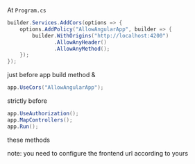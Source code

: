 At `Program.cs`  
```C#
builder.Services.AddCors(options => {
    options.AddPolicy("AllowAngularApp", builder => {
        builder.WithOrigins("http://localhost:4200")
               .AllowAnyHeader()
               .AllowAnyMethod();
    });
});
```

just before app build method &  
```C#
app.UseCors("AllowAngularApp");
```  
strictly before  
```C#
app.UseAuthorization();
app.MapControllers();
app.Run();
```  
these methods  

note: you need to configure the frontend url according to yours  